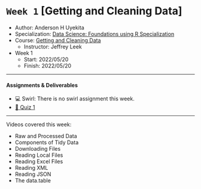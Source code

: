 # `Week 1` [Getting and Cleaning Data]

* Author: Anderson H Uyekita
* Specialization: [Data Science: Foundations using R Specialization](https://www.coursera.org/specializations/data-science-foundations-r)
* Course: [Getting and Cleaning Data](https://www.coursera.org/learn/data-cleaning)
    * Instructor: Jeffrey Leek
* Week 1
    * Start: 2022/05/20
    * Finish: 2022/05/20

***

#### Assignments & Deliverables

* :computer: Swirl: There is no swirl assignment this week.
* [:pencil: Quiz 1](./getting-and-cleaning-data_quiz_1.md)

***

Videos covered this week:

* Raw and Processed Data
* Components of Tidy Data
* Downloading Files
* Reading Local Files
* Reading Excel Files
* Reading XML
* Reading JSON
* The data.table
